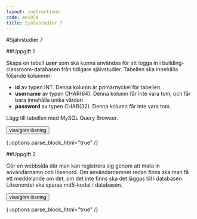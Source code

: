 ```yaml
---
layout: instructions
code: me105a
title: Självstudier 7
---
```


<style>
table {border-collapse: collapse;font-size:smaller}
th, td {border: 1px solid #BBBBBB}
th, td {text-align:left}
th, td {padding: 6px;}
</style>

<script>
  var toggle = function(id) {
  var mydiv = document.getElementById(id);
  if (mydiv.style.display === 'block' || mydiv.style.display === '')
    mydiv.style.display = 'none';
  else
    mydiv.style.display = 'block'
  }
</script>


#Självstudier 7

##Uppgift 1 

Skapa en tabell **user** som ska kunna användas för att logga in i building-classroom-databasen från tidigare självstudier. Tabellen ska innehålla följande kolumner:

- **id** av typen INT. Denna kolumn är primärnyckel för tabellen. 
- **username** av typen CHAR(64). Denna kolumn får inte vara tom, och får bara innehålla unika värden
- **password** av typen CHAR(32). Denna kolumn får inte vara tom.

Lägg till tabellen med MySQL Query Browser.

<!--START SHOW/HIDE-->
<input type="button" value="visa/göm lösning" onclick="toggle('answer1');">

{::options parse_block_html="true" /}
<div id="answer1" style="display:none">

{% highlight mysql %}
CREATE TABLE user (
    id INT NOT NULL AUTO_INCREMENT PRIMARY KEY,
    username CHAR(64) UNIQUE NOT NULL,
    password CHAR(32) NOT NULL
)
{% endhighlight %}

</div>
<!--END SHOW/HIDE-->
 
##Uppgift 2

Gör en webbsida där man kan registrera sig genom att mata in användarnamn och lösenord. Om användarnamnet redan finns ska man få ett meddelande om det, om det inte finns ska det läggas till i databasen. Lösenordet ska sparas md5-kodat i databasen. 

<!--START SHOW/HIDE-->
<input type="button" value="visa/göm lösning" onclick="toggle('answer2');">

{::options parse_block_html="true" /}
<div id="answer2" style="display:none">

**register1.html**

{% highlight html+php %}
<!doctype html>
<html>
<head>
<meta charset="UTF-8">
<title>Registrera användare - steg 1</title>
</head>
<body>
<h2>Registrera användare - steg 1</h2>
<form method="post" action="register2.php">
<input type="text" name="username"> användarnamn<br>
<input type="password" name="password"> lösenord<br>
<input type="submit" value="Registrera">
</form>
</body>
</html>
{% endhighlight %}

**register2.php**

{% highlight html+php %}
<!doctype html>
<html>
<head>
<meta charset="UTF-8">
<title>Registrera användare - steg 2</title>
</head>
<body>
<h2>Registrera användare - steg 2</h2>
<?php
error_reporting(E_ALL);
ini_set('display_errors', 1);

//första steget är att ta hand om data från formuläret
$username=$_POST['username'];
$seats=$_POST['password'];

//upprätta förbindelse med databasen
include $_SERVER['DOCUMENT_ROOT'].'/k3bope/me105a/connect.php';

//sql för att lägga till användare
$sql="INSERT INTO user 
(username,password) VALUES
('$username',MD5('$seats'))";

try {
	//lägg till användare i databasen
	$result=$pdo->exec($sql);
	echo "$username har registrerats.";
}
catch (Exception $e)
{
	//visa felmeddelande om username redan fanns.
	//OBS 1 felmeddelandet visas även om man försöker ange ett
	//användarnamn längre än 64 tecken, eller ett tomt användarnamn
	//OBS 2 det blir inget felmeddelande om man lämnar lösenordet tomt. 
	//Även ett tomt lösenord ger 32 tecken när man gör md5-kodning
	echo "Användarnamnet $username finns redan registrerat.";
}
?>
</body>
</html>
{% endhighlight %}

</div>
<!--END SHOW/HIDE-->



